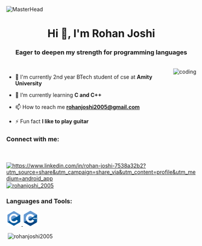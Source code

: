 ![MasterHead](https://user-images.githubusercontent.com/10498744/210012254-234538ff-d198-48aa-8964-37e6fd45d227.gif)
<h1 align="center">Hi 👋, I'm Rohan Joshi</h1>
<h3 align="center">Eager to deepen my strength for programming languages</h3>
<br>
<img align="right" height=250px src="https://media2.giphy.com/media/v1.Y2lkPTc5MGI3NjExbmh0dWdlcmJuZmt5MWFhYzhxbG1hdThsM2E3bGc5MGh4anp4MTMwciZlcD12MV9pbnRlcm5hbF9naWZfYnlfaWQmY3Q9Zw/ZdfpB7FMYFhenlc7kN/giphy.webp" alt="coding">

- 🏫 I'm currently 2nd year BTech student of cse at **Amity University**

- 🌱 I’m currently learning **C and C++**

- 📫 How to reach me **rohanjoshi2005@gmail.com**

- ⚡ Fun fact **I like to play guitar**

<h3 align="left">Connect with me:</h3>
<p align="left">
<a href="https://linkedin.com/in/https://www.linkedin.com/in/rohan-joshi-7538a32b2?utm_source=share&utm_campaign=share_via&utm_content=profile&utm_medium=android_app" target="_blank"><img align="center" src="https://raw.githubusercontent.com/rahuldkjain/github-profile-readme-generator/master/src/images/icons/Social/linked-in-alt.svg" alt="https://www.linkedin.com/in/rohan-joshi-7538a32b2?utm_source=share&utm_campaign=share_via&utm_content=profile&utm_medium=android_app" height="30" width="40" /></a>
<a href="https://instagram.com/rohanjoshi_2005" target="_blank"><img align="center" src="https://raw.githubusercontent.com/rahuldkjain/github-profile-readme-generator/master/src/images/icons/Social/instagram.svg" alt="rohanjoshi_2005" height="30" width="40" /></a>
</p>

<h3 align="left">Languages and Tools:</h3>
<p align="left"> <a href="https://www.cprogramming.com/" target="_blank" rel="noreferrer"> <img src="https://raw.githubusercontent.com/devicons/devicon/master/icons/c/c-original.svg" alt="c" width="40" height="40"/> </a> <a href="https://www.w3schools.com/cpp/" target="_blank" rel="noreferrer"> <img src="https://raw.githubusercontent.com/devicons/devicon/master/icons/cplusplus/cplusplus-original.svg" alt="cplusplus" width="40" height="40"/> </a> </p>

<p>&nbsp;<img align="center" src="https://github-readme-stats.vercel.app/api?username=rohanjoshi2005&show_icons=true&locale=en" alt="rohanjoshi2005" /></p>
